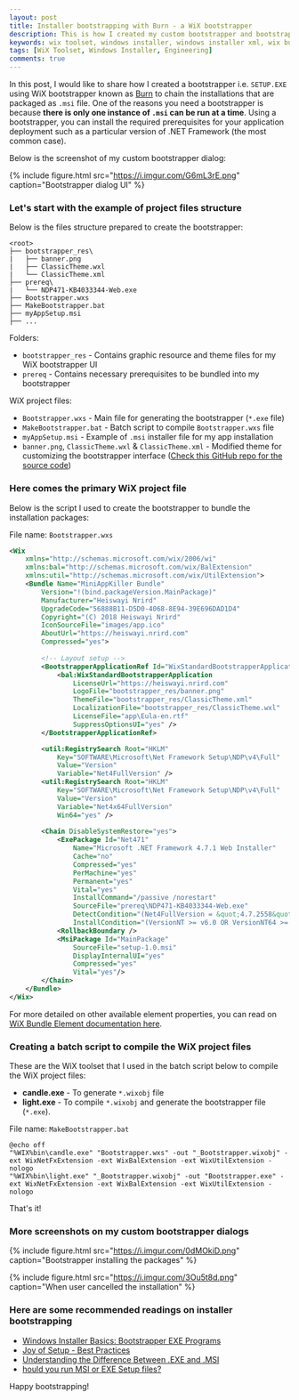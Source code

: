 ```yaml
---
layout: post
title: Installer bootstrapping with Burn - a WiX bootstrapper
description: This is how I created my custom bootstrapper and bootstrapping my MSI setup installer using WiX bootstrapper known as Burn.
keywords: wix toolset, windows installer, windows installer xml, wix burn, installer bootstrapper, msi setup
tags: [WiX Toolset, Windows Installer, Engineering]
comments: true
---
```


In this post, I would like to share how I created a bootstrapper i.e. `SETUP.EXE` using WiX bootstrapper known as [Burn](http://robmensching.com/blog/posts/2009/7/14/lets-talk-about-burn/) to chain the installations that are packaged as `.msi` file. One of the reasons you need a bootstrapper is because **there is only one instance of `.msi` can be run at a time**. Using a bootstrapper, you can install the required prerequisites for your application deployment such as a particular version of .NET Framework (the most common case).

Below is the screenshot of my custom bootstrapper dialog:

{% include figure.html src="https://i.imgur.com/G6mL3rE.png" caption="Bootstrapper dialog UI" %}

### Let's start with the example of project files structure

Below is the files structure prepared to create the bootstrapper:

```
<root>
├── bootstrapper_res\
|   ├── banner.png
|   ├── ClassicTheme.wxl
|   └── ClassicTheme.xml
├── prereq\
|   └── NDP471-KB4033344-Web.exe
├── Bootstrapper.wxs
├── MakeBootstrapper.bat
├── myAppSetup.msi
├── ...
```

Folders:

- `bootstrapper_res` - Contains graphic resource and theme files for my WiX bootstrapper UI
- `prereq` - Contains necessary prerequisites to be bundled into my bootstrapper

WiX project files:

- `Bootstrapper.wxs` - Main file for generating the bootstrapper (`*.exe` file)
- `MakeBootstrapper.bat` - Batch script to compile `Bootstrapper.wxs` file
- `myAppSetup.msi` - Example of `.msi` installer file for my app installation
- `banner.png`, `ClassicTheme.wxl` & `ClassicTheme.xml` - Modified theme for customizing the bootstrapper interface ([Check this GitHub repo for the source code](https://github.com/heiswayi/wix-msi/tree/master/exe-bootstrapper/bootstrapper_res))

### Here comes the primary WiX project file

Below is the script I used to create the bootstrapper to bundle the installation packages:

File name: `Bootstrapper.wxs`

```xml
<Wix
    xmlns="http://schemas.microsoft.com/wix/2006/wi"
    xmlns:bal="http://schemas.microsoft.com/wix/BalExtension"
    xmlns:util="http://schemas.microsoft.com/wix/UtilExtension">
    <Bundle Name="MiniAppKiller Bundle" 
        Version="!(bind.packageVersion.MainPackage)" 
        Manufacturer="Heiswayi Nrird" 
        UpgradeCode="56888B11-D5D0-4068-8E94-39E696DAD1D4" 
        Copyright="(C) 2018 Heiswayi Nrird" 
        IconSourceFile="images/app.ico" 
        AboutUrl="https://heiswayi.nrird.com"
        Compressed="yes">
        
        <!-- Layout setup -->
        <BootstrapperApplicationRef Id="WixStandardBootstrapperApplication.HyperlinkLicense">
            <bal:WixStandardBootstrapperApplication 
                LicenseUrl="https://heiswayi.nrird.com"
                LogoFile="bootstrapper_res/banner.png"
                ThemeFile="bootstrapper_res/ClassicTheme.xml"
                LocalizationFile="bootstrapper_res/ClassicTheme.wxl"
                LicenseFile="app\Eula-en.rtf"
                SuppressOptionsUI="yes" />
        </BootstrapperApplicationRef>

        <util:RegistrySearch Root="HKLM" 
            Key="SOFTWARE\Microsoft\Net Framework Setup\NDP\v4\Full" 
            Value="Version" 
            Variable="Net4FullVersion" />
        <util:RegistrySearch Root="HKLM" 
            Key="SOFTWARE\Microsoft\Net Framework Setup\NDP\v4\Full" 
            Value="Version" 
            Variable="Net4x64FullVersion" 
            Win64="yes" />
        
        <Chain DisableSystemRestore="yes">
            <ExePackage Id="Net471" 
                Name="Microsoft .NET Framework 4.7.1 Web Installer" 
                Cache="no" 
                Compressed="yes" 
                PerMachine="yes" 
                Permanent="yes" 
                Vital="yes"
                InstallCommand="/passive /norestart"
                SourceFile="prereq\NDP471-KB4033344-Web.exe"
                DetectCondition="(Net4FullVersion = &quot;4.7.2558&quot;) AND (NOT VersionNT64 OR (Net4x64FullVersion = &quot;4.7.2558&quot;))"
                InstallCondition="(VersionNT >= v6.0 OR VersionNT64 >= v6.0) AND (NOT (Net4FullVersion = &quot;4.7.2558&quot; OR Net4x64FullVersion = &quot;4.7.2558&quot;))"/>
            <RollbackBoundary />
            <MsiPackage Id="MainPackage" 
                SourceFile="setup-1.0.msi" 
                DisplayInternalUI="yes" 
                Compressed="yes" 
                Vital="yes"/>
        </Chain>
    </Bundle>
</Wix>
```

For more detailed on other available element properties, you can read on [WiX Bundle Element documentation here](http://wixtoolset.org/documentation/manual/v3/xsd/wix/bundle.html).

### Creating a batch script to compile the WiX project files

These are the WiX toolset that I used in the batch script below to compile the WiX project files:

- **candle.exe** - To generate `*.wixobj` file
- **light.exe** - To compile `*.wixobj` and generate the bootstrapper file (`*.exe`).

File name: `MakeBootstrapper.bat`

```shell
@echo off
"%WIX%bin\candle.exe" "Bootstrapper.wxs" -out "_Bootstrapper.wixobj" -ext WixNetFxExtension -ext WixBalExtension -ext WixUtilExtension -nologo
"%WIX%bin\light.exe" "_Bootstrapper.wixobj" -out "Bootstrapper.exe" -ext WixNetFxExtension -ext WixBalExtension -ext WixUtilExtension -nologo
```

That's it!

### More screenshots on my custom bootstrapper dialogs

{% include figure.html src="https://i.imgur.com/0dMOkiD.png" caption="Bootstrapper installing the packages" %}

{% include figure.html src="https://i.imgur.com/3Ou5t8d.png" caption="When user cancelled the installation" %}

### Here are some recommended readings on installer bootstrapping

- [Windows Installer Basics: Bootstrapper EXE Programs](http://makemsi-manual.dennisbareis.com/bootstrapper_exe_programs.htm)
- [Joy of Setup - Best Practices](https://www.joyofsetup.com/tag/best-practices/)
- [Understanding the Difference Between .EXE and .MSI](https://www.symantec.com/connect/articles/understanding-difference-between-exe-and-msi)
- [hould you run MSI or EXE Setup files?](https://www.ghacks.net/2009/03/23/msi-or-exe-setup/)

Happy bootstrapping!